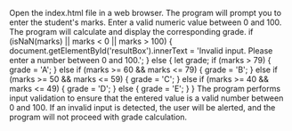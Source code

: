 Open the index.html file in a web browser.
The program will prompt you to enter the student's marks.
Enter a valid numeric value between 0 and 100.
The program will calculate and display the corresponding grade.
 if (isNaN(marks) || marks < 0 || marks > 100) {
        document.getElementById('resultBox').innerText = 'Invalid input. Please enter a number between 0 and 100.';
      } else {
        let grade;
        if (marks > 79) {
          grade = 'A';
        } else if (marks >= 60 && marks <= 79) {
          grade = 'B';
        } else if (marks >= 50 && marks <= 59) {
          grade = 'C';
        } else if (marks >= 40 && marks <= 49) {
          grade = 'D';
        } else {
          grade = 'E';
        }
      }
The program performs input validation to ensure that the entered value is a valid number between 0 and 100.
If an invalid input is detected, the user will be alerted, and the program will not proceed with grade calculation.
